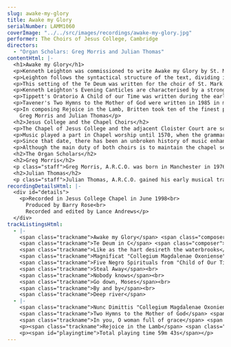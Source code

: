 ```yaml
---
slug: awake-my-glory
title: Awake my Glory
serialNumber: LAMM1060
coverImage: "../../src/images/recordings/awake-my-glory.jpg"
performer: The Choirs of Jesus College, Cambridge
directors:
  - "Organ Scholars: Greg Morris and Julian Thomas"
contentHtml: |-
  <h1>Awake my Glory</h1>
  <p>Kenneth Leighton was commissioned to write Awake my Glory by St. Mary's Cathedral, Edinburgh for the centenary celebrations in October 1979. It is the first of two pieces on this recording to set a text by the eighteenth-century poet Christopher Smart, who suffered from a severe mental illness, but maintained a strong faith which shines through in his writings.</p>
  <p>Leighton follows the syntactical structure of the text, dividing it into three main sections. The work opens with a gradual awakening in the organ before a solo soprano heralds the appearance of the choir with a rhythmically-charged dialogue between voices and organ. The second section of the piece introduces bird-like characteristics for the lines "Soon as the stately, night-exploding bird, In lively lay, sings welcome to the dawn." This passage builds to a magnificent climax at the words which form the central message of the text: "My fellow subjects of the eternal King, I gladly join your matins and with you confess his Presence and report his praise". The work ends with a development of the soprano solo phrase from the opening, this time for the full choir, bringing it to a peaceful conclusion.</p>
  <p>This setting of the Te Deum was written for the choir of St. Mark's, North Audley Street, London. Britten divides the long text into three sections. The excitement of the unusual opening, generated entirely by the rhythmic interplay of choir and organ, reaches a climax at the words 'Heaven and earth are full of your glory'. As Britten modulates to A major for the central section, each voice is highlighted in turn, climaxing in a unison phrase for full choir, 'The Father of an infinite majesty'. The lyrical writing for treble solo in the middle section contrasts sharply with what has gone before, as the text concentrates on the redeeming work of Christ. The return to C major introduces a build-up in a similar vein to the opening. But the climax reaches one note higher, and the music drives on into an Animato development. The piece ends quietly with the supplication, 'Let me never be confounded', recalling the start of the treble solo. Like as the hart desireth the waterbrooks is the third of Herbert Howells' four anthems for choir and organ, written in January 1941. (The text, taken from Psalm 42, is perhaps all the more poignant when viewed in the context of the Second World War.) This anthem, like many of Howells' choral and organ works, is in an arch form: opening quietly, building to a climax and subsiding to a quiet end. The tenors and basses introduce the main pining melody which leads into the pleading question "When shall I come to appear before the presence of God?" This is answered by the sopranos with a melancholy phrase "My tears have been my meat day and night'; which builds to the central question "Where is now thy God?" At the return of the opening melody, the sopranos embellish it with a floating descant, and this idea is continued with a solo soprano at "When shall I come to appear before the presence of God?"</p>
  <p>Kenneth Leighton's Evening Canticles are characterised by a strong rhythmical energy and textural contrasts. For the most part the organ plays a supporting role, but it is also used to punctuate the different sections of the Magnificat and Nunc Dimittis to great effect, for instance before "For he that is mighty" and the diminuendo into "He remembering his mercy". The Gloria of the Magnificat begins like a recapitulation of the opening but it soon moves into a new idea, with cascading entries at "world without end" mirroring the strong upward movement of many of the phrases in the Magnificat. In the Nunc Dimittis, after a tranquil opening, the music builds in texture and dynamic towards the soaring phrase "and to be the glory of thy people Israel." This is then contrasted with a graceful, scherzo-like Gloria which fades away into silence. The popularity of these canticles undoubtedly stems from their vibrancy of text-setting and the stylistic diversity within Leighton's unmistakable musical voice.</p>
  <p>Tippett's Oratorio A Child of our Time was written during the early years of the Second World War. Its composition was prompted by an event of 1938 in which a young Polish Jew sheltering in Paris disappeared after murdering a minor Nazi diplomat in protest against the persecution of his parents. The oratorio is an impassioned plea against what Tippett saw as the senseless brutality of war, and the Five Negro Spirituals play a central role in his overall plan. Not only are they a brilliantly imaginative substitute for the chorales in Baroque Passions, but they also give expression to an important message of the oratorio; by mixing music from such different cultures in one piece, Tippett is emphasising that people from different backgrounds can learn to live with greater mutual respect and tolerance. In the oratorio, the spirituals are incorporated seamlessly into the musical fabric of the work, a process aided by their orchestral accompaniment and the style of the settings. In arranging the spirituals for unaccompanied choir, Tippett gave them clearer beginnings, and incorporated many of the original orchestral counterpoints into the choral sound. What the settings lose in orchestral colour they easily regain in the increased intimacy which unaccompanied performance gives to them. Tippett, always a very deep-thinking composer, once said, 'I have to sing songs for those who can't sing themselves.' In these spirituals, with the help of another tradition, he achieves just that.</p>
  <p>Tavener's Two Hymns to the Mother of God were written in 1985 in memory of his own mother. The first, a canon for double choir, sets a text from the liturgy of St. Basil. The words of the second come from the Vigil Service of the Dormition of the Mother of God. It consists of a chant-like melody repeated three times with different accompaniments. Both pieces are full of the mystical quality typical of so much of Tavener's work. This is created by the use of very simple melodic and harmonic material, simple construction and extremely slow tempi.</p>
  <p>In composing Rejoice in the Lamb, Britten took ten of the finest portions of Smart's poem, Jubilate Agno, the main theme of which is the worship of God by the whole of creation, and grouped them into four larger sections. The opening sequence starts with a subdued invocation to worship, which leads into a lively section in which various Old Testament characters are recalled. A beautiful 'Hallelujah Chorus' closes this sequence, and makes passing reference to an idea which becomes of central importance later on; the place of art in the worship of God. A sequence of three solos tells how nature, represented here by the cat, the mouse and the flower, gives glory to God by its very being. Each melody is a miniature gem, encapsulating perfectly the mood of the words. The following section sets the most poignant part of the text, in which Smart identifies his position with that of Christ: "For I am under the same accusation with my Saviour - For they said, he is besides himself "A. but he that was born of a virgin shall deliver me out of all". Starting with the most intense music of the cantata, with some abrupt changes of harmony, the music reaches a glorious climax and, eventually, a sense of rest at the words 'shall deliver me out of all'. The final words of the ensuing Bass solo introduce the important theme for the closing sequence: 'For M is Music, and therefore he is God'. The energy of the penultimate chorus subsides into calm, 'the devils themselves are at rest', and a repeat of the 'Hallelujah chorus' brings the work to an exquisite conclusion.<br>
    Greg Morris and Julian Thomas</p>
  <h2>Jesus College and the Chapel Choirs</h2>
  <p>The Chapel of Jesus College and the adjacent Cloister Court are some of the oldest buildings in Cambridge, dating back to the twelfth century. They were built as part of a Benedictine nunnery to St. Radegund. It is said, however, that by the last years of the fifteenth century, only two nuns remained: one of great age, the other pregnant! In 1496, John Alcock, Bishop of Ely, dissolved the convent and founded his own chantry, grammar school and university college on the site.</p>
  <p>Music played a part in Chapel worship until 1570, when the grammar school was closed. Apart from a brief period between 1634 and 1642, services were spoken until 1849, when a choir of boys and men, on the Cathedral model, was introduced on the initiative of one of the Fellows, Sir John Sutton, who also made a gift of a new organ by Bishop.</p>
  <p>Since that date, there has been an unbroken history of music enhancing the worship in the college chapel. The College's decision to become co-residential in the late 1970's led to the formation of the Mixed Choir in 1982, to operate in conjunction with the choir of boys and men; the gentlemen being common to both. The Mixed Choir is made up of Choral Exhibitioners of the college, supplemented by volunteers from throughout the University and Town. Two Organ Scholars share the duties of recruiting, training, conducting and accompanying the choirs, as well as studying for a degree at the university.</p>
  <p>Although the main duty of both choirs is to maintain the chapel services, they regularly undertake a variety of concerts, cathedral evensongs, recordings and tours. In recent years, the choirs have sung in St. Paul's, Canterbury, Lincoln, St. Alban's, Rochester and Blackburn Cathedrals, and have toured USA, Holland, Italy, Sweden, Denmark, Ireland and Scotland. To celebrate the College's quincentenary in 1996, the Chapel Choirs produced a commemorative recording, including a cantata for choir and orchestra commissioned from the English composer, Francis Grier.</p>
  <h2>The Organ Scholars</h2>
  <h2>Greg Morris</h2>
  <p class="staff">Greg Morris, A.R.C.O. was born in Manchester in 1976. He started his musical career with the Manchester Cathedral Voluntary Choir, and later with the Manchester Grammar School Choir, with whom he appeared several times with the Hall=E9 Orchestra. He started to study the organ under Andrew Dean at Manchester Grammar School, and was organist there between 1991 and 1994. On leaving the school he had a year as Organ Scholar at the Queen's Free Chapel of St George in Windsor Castle, before arriving at Jesus College in 1995. He gained his Associateship of the Royal College of Organists in the Summer of 1994. He currently studies the organ with Paul Stubbings, Director of Music at St Martin-in-the-Fields, Trafalgar Square, where he is now Organ Scholar (having graduated in June 1998), a post which he combines with post-graduate study at Royal Holloway College, London. Tours with choirs, whether singing, accompanying or conducting have taken him to Sweden, Scotland, Germany, Holland, Italy, France, Spain and USA.</p>
  <h2>Julian Thomas</h2>
  <p class="staff">Julian Thomas, A.R.C.O. gained his early musical training as a chorister at Salisbury Cathedral, and in 1985 began organ lessons with David Halls, the Assistant Organist there. From 1990 to 1995 he was a music and academic scholar at Charterhouse, participating in and organising a wide range of musical activities both in the school and beyond. Whilst there he became an Associate of the Royal College of Organists, in January 1995. After leaving school, Julian held the Organ Scholarship at Lincoln Cathedral, regularly playing for services and taking choir practices, as well as teaching music at the Cathedral School. As Organ Scholar at Jesus College he has directed the Mixed Choir for the last two years during which time they have toured the East Coast of the USA, Belgium and Holland, and given numerous events in this country. He is studying for a degree in Music and currently learns the organ with David Sanger.</p>
recordingDetailsHtml: |-
  <div id="details">
    <p>Recorded in Jesus College Chapel in June 1998<br>
      Produced by Barry Rose<br>
      Recorded and edited by Lance Andrews</p>
  </div>
trackListingsHtml:
  - |-
    <span class="trackname">Awake my Glory</span> <span class="composer">Kenneth Leighton</span><br>
    <span class="trackname">Te Deum in C</span> <span class="composer">Benjamin Britten</span><br>
    <span class="trackname">Like as the hart desireth the waterbrooks</span> <span class="composer">Herbert Howells</span><br>
    <span class="trackname">Magnificat "Collegium Magdalenae Oxoniense"</span> <span class="composer">Kenneth Leighton</span><br>
    <span class="trackname">Five Negro Spirituals from "Child of Our Time"</span> <span class="composer">Michael Tippett</span><br>
    <span class="trackname">Steal Away</span><br>
    <span class="trackname">Nobody knows</span><br>
    <span class="trackname">Go down, Moses</span><br>
    <span class="trackname">By and by</span><br>
    <span class="trackname">Deep river</span>
  - |-
    <span class="trackname">Nunc Dimittis "Collegium Magdalenae Oxoniense"</span> <span class="composer">Kenneth Leighton</span><br>
    <span class="trackname">Two Hymns to the Mother of God</span> <span class="composer">John Tavener</span><br>
    <span class="trackname">In you, O woman full of grace</span> <span class="trackname">O ye apostles</span>
    <p><span class="trackname">Rejoice in the Lamb</span> <span class="composer">Benjamin Britten</span></p>
    <p><span id="playingtime">Total playing time 59m 43s</span></p>
---
```

